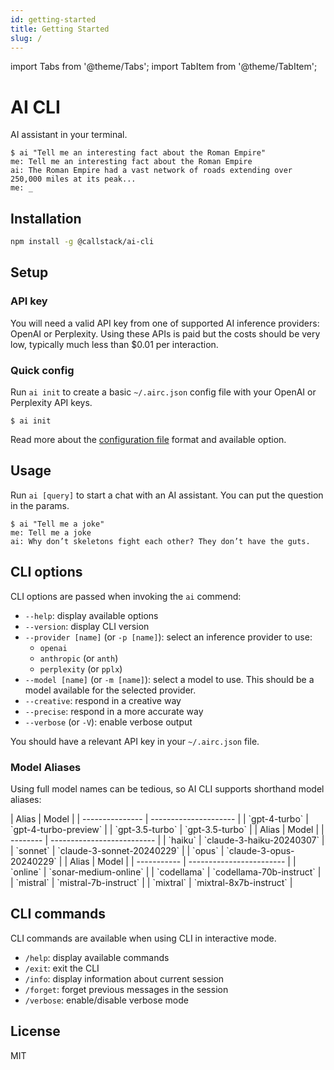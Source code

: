 ```yaml
---
id: getting-started
title: Getting Started
slug: /
---
```


import Tabs from '@theme/Tabs';
import TabItem from '@theme/TabItem';

# AI CLI

AI assistant in your terminal.

```shell-session
$ ai "Tell me an interesting fact about the Roman Empire"
me: Tell me an interesting fact about the Roman Empire
ai: The Roman Empire had a vast network of roads extending over 250,000 miles at its peak...
me: _
```

## Installation

```sh
npm install -g @callstack/ai-cli
```

## Setup

### API key

You will need a valid API key from one of supported AI inference providers: OpenAI or Perplexity. Using these APIs is paid but the costs should be very low, typically much less than $0.01 per interaction.

### Quick config

Run `ai init` to create a basic `~/.airc.json` config file with your OpenAI or Perplexity API keys.

```shell-session
$ ai init
```

Read more about the [configuration file](config-file) format and available option.

## Usage

Run `ai [query]` to start a chat with an AI assistant. You can put the question in the params.

```shell-session
$ ai "Tell me a joke"
me: Tell me a joke
ai: Why don’t skeletons fight each other? They don’t have the guts.
```

## CLI options

CLI options are passed when invoking the `ai` commend:

- `--help`: display available options
- `--version`: display CLI version
- `--provider [name]` (or `-p [name]`): select an inference provider to use:
  - `openai`
  - `anthropic` (or `anth`)
  - `perplexity` (or `pplx`)
- `--model [name]` (or `-m [name]`): select a model to use. This should be a model available for the selected provider.
- `--creative`: respond in a creative way
- `--precise`: respond in a more accurate way
- `--verbose` (or `-V`): enable verbose output

You should have a relevant API key in your `~/.airc.json` file.

### Model Aliases

Using full model names can be tedious, so AI CLI supports shorthand model aliases:

<Tabs groupId="provider">
<TabItem value="openAi" label="Open AI">
| Alias           | Model                 |
| --------------- | --------------------- |
| `gpt-4-turbo`   | `gpt-4-turbo-preview` |
| `gpt-3.5-turbo` | `gpt-3.5-turbo`       |
</TabItem>
<TabItem value="anthropic" label="Anthropic">
| Alias    | Model                      |
| -------- | -------------------------- |
| `haiku`  | `claude-3-haiku-20240307`  |
| `sonnet` | `claude-3-sonnet-20240229` |
| `opus`   | `claude-3-opus-20240229`   |
</TabItem>
<TabItem value="perplexity" label="Perplexity">
| Alias       | Model                    |
| ----------- | ------------------------ |
| `online`    | `sonar-medium-online`    |
| `codellama` | `codellama-70b-instruct` |
| `mistral`   | `mistral-7b-instruct`    |
| `mixtral`   | `mixtral-8x7b-instruct`  |
</TabItem>
</Tabs>

## CLI commands

CLI commands are available when using CLI in interactive mode.

- `/help`: display available commands
- `/exit`: exit the CLI
- `/info`: display information about current session
- `/forget`: forget previous messages in the session
- `/verbose`: enable/disable verbose mode

## License

MIT
